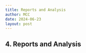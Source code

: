 ```yaml
---
title: Reports and Analysis
author: MCC
date: 2024-06-23
layout: post
---
```


## 4. Reports and Analysis

